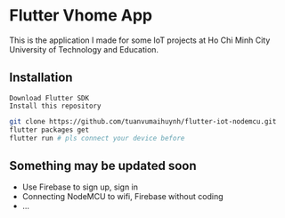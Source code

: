 # Flutter Vhome App

This is the application I made for some IoT projects at Ho Chi Minh City University of Technology and Education.

## Installation

    Download Flutter SDK
    Install this repository

```bash
git clone https://github.com/tuanvumaihuynh/flutter-iot-nodemcu.git
flutter packages get
flutter run # pls connect your device before
```

## Something may be updated soon

- Use Firebase to sign up, sign in
- Connecting NodeMCU to wifi, Firebase without coding
- ...
